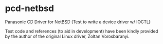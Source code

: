 # pcd-netbsd
Panasonic CD Driver for NetBSD (Test to write a device driver w/ IOCTL)

Test code and references (to aid in development) have been kindly provided by the author of the original Linux driver, Zoltan Vorosbaranyi.
